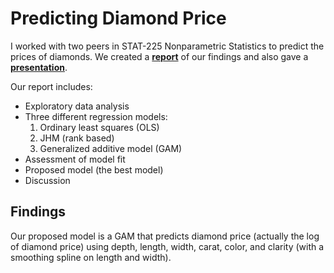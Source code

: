 # Predicting Diamond Price

I worked with two peers in STAT-225 Nonparametric Statistics to predict the prices of diamonds.  We created a **[report](https://github.com/nfrontero20/predicting-diamond-price/blob/master/report.pdf)** of our findings and also gave a **[presentation](https://github.com/nfrontero20/predicting-diamond-price/blob/master/presentation.pdf)**.

Our report includes:

  - Exploratory data analysis
  - Three different regression models: 
      1) Ordinary least squares (OLS)
      2) JHM (rank based)
      3) Generalized additive model (GAM)
  - Assessment of model fit
  - Proposed model (the best model)
  - Discussion
  
## Findings

Our proposed model is a GAM that predicts diamond price (actually the log of diamond price) using depth, length, width, carat, color, and clarity (with a smoothing spline on length and width). 
  
